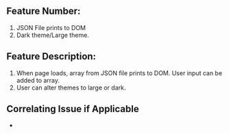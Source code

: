 ## Feature Number:
1. JSON File prints to DOM
2. Dark theme/Large theme.

## Feature Description:
1. When page loads, array from JSON file prints to DOM. User input can be added to array.
2. User can alter themes to large or dark.

## Correlating Issue if Applicable
-

